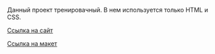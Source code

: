 Данный проект тренировачный. В нем используется только HTML и CSS.

[Ссылка на сайт](https://html-preview.github.io/?url=https://github.com/MiroshnikovLI/Webovio/blob/main/index.html")

[Ссылка на макет](https://www.figma.com/design/2rdy1qjBTl7D6BAC8S4qlf/Webovio?node-id=0-2&t=wWBV04nuk3Iy8Gj6-0)

